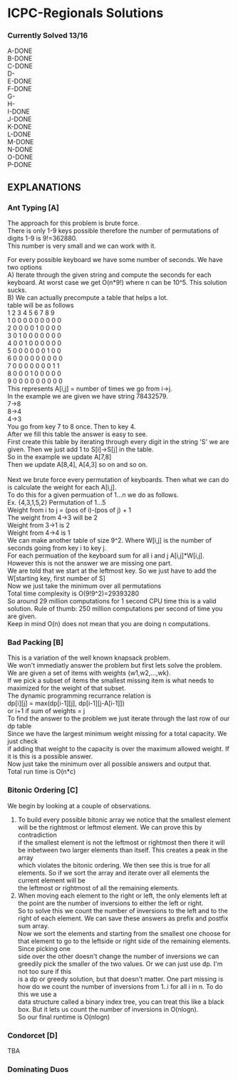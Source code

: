 # ICPC-Regionals Solutions
### Currently Solved 13/16
A-DONE<br>
B-DONE<br>
C-DONE<br>
D-<br>
E-DONE<br>
F-DONE<br>
G-<br>
H-<br>
I-DONE<br>
J-DONE<br>
K-DONE<br>
L-DONE<br>
M-DONE<br>
N-DONE<br>
O-DONE<br>
P-DONE</p>


## EXPLANATIONS

### Ant Typing [A]
The approach for this problem is brute force. <br>
There is only 1-9 keys possible therefore the number of permutations of digits 1-9 is 9!=362880. <br>
This number is very small and we can work with it. <br>

For every possible keyboard we have some number of seconds. We have two options <br>
A) Iterate through the given string and compute the seconds for each keyboard. At worst case we get O(n*9!) where n can be 10^5. This solution sucks. <br>
B) We can actually precompute a table that helps a lot.<br> 
table will be as follows<br> 
  1 2 3 4 5 6 7 8 9<br>
1 0 0 0 0 0 0 0 0 0<br>
2 0 0 0 0 1 0 0 0 0 <br>
3 0 1 0 0 0 0 0 0 0 <br>
4 0 0 1 0 0 0 0 0 0<br>
5 0 0 0 0 0 0 1 0 0<br>
6 0 0 0 0 0 0 0 0 0<br>
7 0 0 0 0 0 0 0 1 1 <br>
8 0 0 0 1 0 0 0 0 0<br>
9 0 0 0 0 0 0 0 0 0<br>
This represents A[i,j] = number of times we go from i->j. <br>
In the example we are given we have string 78432579. <br>
7->8 <br>
8->4<br>
4->3 <br>
You go from key 7 to 8 once. Then to key 4. <br>
After we fill this table the answer is easy to see. <br>
First create this table by iterating through every digit in the string 'S' we are given. Then we just add 1 to S[i]->S[j] in the table. <br>
So in the example we update A[7,8]<br>
Then we update A[8,4], A[4,3] so on and so on. <br>
<br>
Next we brute force every permutation of keyboards. Then what we can do is calculate the weight for each A[i,j]. <br>
To do this for a given permuation of 1...n we do as follows. <br>
Ex. {4,3,1,5,2} Permutation of 1...5<br>
Weight from i to j = (pos of i)-(pos of j) + 1<br>
The weight from 4->3 will be 2<br>
Weight from 3->1 is 2 <br>
Weight from 4->4 is 1<br>
We can make another table of size 9^2. Where W[i,j] is the number of seconds going from key i to key j.<br>
For each permuation of the keyboard sum for all i and j A[i,j]*W[i,j].<br>
However this is not the answer we are missing one part. <br>
We are told that we start at the leftmost key. So we just have to add the W[starting key, first number of S]<br>
Now we just take the minimum over all permutations<br>
Total time complexity is O(9!9^2)=29393280<br>
So around 29 million computations for 1 second CPU time this is a valid solution. Rule of thumb: 250 million computations per second of time you are given. <br>
Keep in mind O(n) does not mean that you are doing n computations. <br>


### Bad Packing [B]

This is a variation of the well known knapsack problem. <br>
We won't immediatly answer the problem but first lets solve the problem. We are given a set of items with weights {w1,w2,...,wk}. <br>
If we pick a subset of items the smallest missing item is what needs to maximized for the weight of that subset. <br>
The dynamic programming recurrance relation is <br>
dp[i][j] = max(dp[i-1][j], dp[i-1][j-A[i-1]]) <br>
           or i+1 if sum of weights = j<br>
To find the answer to the problem we just iterate through the last row of our dp table <br>
Since we have the largest minimum weight missing for a total capacity. We just check <br>
if adding that weight to the capacity is over the maximum allowed weight. If it is this is a possible answer. <br>
Now just take the minimum over all possible answers and output that. <br>
Total run time is O(n*c) <br>

### Bitonic Ordering [C]

We begin by looking at a couple of observations. <br>
1. To build every possible bitonic array we notice that the smallest element will be the rightmost or leftmost element. We can prove this by contradiction <br>
if the smallest element is not the leftmost or rightmost then there it will be inbetween two larger elements than itself. This creates a peak in the array <br>
which violates the bitonic ordering. We then see this is true for all elements. So if we sort the array and iterate over all elements the current element will be <br>
the leftmost or rightmost of all the remaining elements. <br>
2. When moving each element to the right or left, the only elements left at the point are the number of inversions to either the left or right. <br>
So to solve this we count the number of inversions to the left and to the right of each element. We can save these answers as prefix and postfix sum array. <br>
Now we sort the elements and starting from the smallest one choose for that element to go to the leftside or right side of the remaining elements. Since picking one <br>
side over the other doesn't change the number of inversions we can greedily pick the smaller of the two values. Or we can just use dp. I'm not too sure if this <br>
is a dp or greedy solution, but that doesn't matter. One part missing is how do we count the number of inversions from 1..i for all i in n. To do this we use a <br>
data structure called a binary index tree, you can treat this like a black box. But it lets us count the number of inversions in O(nlogn).<br>
So our final runtime is O(nlogn)<br>

### Condorcet [D]
TBA

### Dominating Duos
